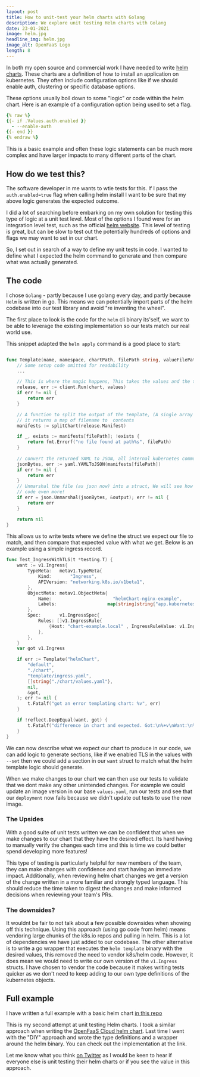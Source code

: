 ```yaml
---
layout: post
title: How to unit-test your helm charts with Golang
description: We explore unit testing Helm charts with Golang
date: 23-01-2021
image: helm.jpg
headline_img: helm.jpg
image_alt: OpenFaaS Logo
length: 8
---
```


In both my open source and commercial work I have needed to write [helm charts](https://helm.sh/docs/topics/charts/). 
These charts are a definition of how to install an application on kubernetes. They often include configuration options
like if we should enable auth, clustering or specific database options. 

These options usually boil down to some "logic" or code within the helm chart. Here is an example of 
a configuration option being used to set a flag.

```yaml
{% raw %}
{{- if .Values.auth.enabled }}
  - --enable-auth
{{- end }}
{% endraw %}
```

This is a basic example and often these logic statements can be much more complex and have larger impacts to many different
parts of the chart. 

## How do we test this? 

The software developer in me wants to wtie tests for this. If I pass the `auth.enabled=true` flag when calling helm install 
I want to be sure that my above logic generates the expected outcome. 

I did a lot of searching before embarking on my own solution for testing this type of logic at a unit test level. 
Most of the options I found were for an integration level test, such as the official [helm website](https://helm.sh/docs/topics/chart_tests/).
This level of testing is great, but can be slow to test out the potentially hundreds of options and flags we may want to 
set in our chart. 

So, I set out in search of a way to define my unit tests in code. I wanted to define what I expected the helm command to 
generate and then compare what was actually generated.

## The code

I chose `Golang` - partly because I use golang every day, and partly because `Helm` is written in go. This means we can 
potentially import parts of the helm codebase into our test library and avoid "re inventing the wheel". 

The first place to look is the code for the `helm` cli binary its'self, we want to be able to leverage the existing implementation
so our tests match our real world use.

This snippet adapted the `helm apply` command is a good place to start:

```go

func Template(name, namespace, chartPath, filePath string, valueFilePaths, overrideValues []string, output interface{}) error  {
    // Some setup code omitted for readability
    ...

    // This is where the magic happens, This takes the values and the template and runs the helm logic
	release, err := client.Run(chart, values)
	if err != nil {
		return err
	}

    // A function to split the output of the template, (A single array of all files in 1 variable)
    // it returns a map of filename to  contents
	manifests := splitChart(release.Manifest)

	if _, exists := manifests[filePath]; !exists {
		return fmt.Errorf("no file found at path%s", filePath)
	}
    
    // convert the returned YAML to JSON, all internal kubernetes communication uses JSON
	jsonBytes, err := yaml.YAMLToJSON(manifests[filePath])
	if err != nil {
		return err
	}
    // Unmarshal the file (as json now) into a struct, We will see how we use k8s definitions in the test to reduce 
    // code even more!
	if err = json.Unmarshal(jsonBytes, &output); err != nil {
		return err
	}

	return nil
}

``` 

This allows us to write tests where we define the struct we expect our file to match, and then compare that expected value with what
we get. Below is an example using a simple ingress record.

```go 
func Test_IngressWithTLS(t *testing.T) {
	want := v1.Ingress{
		TypeMeta:   metav1.TypeMeta{
			Kind:       "Ingress",
			APIVersion: "networking.k8s.io/v1beta1",
		},
		ObjectMeta: metav1.ObjectMeta{
			Name:                       "helmChart-nginx-example",
			Labels:                   map[string]string{"app.kubernetes.io/instance": "helmChart", "app.kubernetes.io/name": "nginx-example"} ,
		},
		Spec:       v1.IngressSpec{
			Rules: []v1.IngressRule{
				{Host: "chart-example.local" , IngressRuleValue: v1.IngressRuleValue{HTTP: &v1.HTTPIngressRuleValue{Paths: nil}}},
			},
		},
	}
	var got v1.Ingress

	if err := Template("helmChart",
		"default",
		"./chart",
		"template/ingress.yaml",
		[]string{"./chart/values.yaml"},
		nil,
		&got,
	); err != nil {
		t.Fatalf("got an error templating chart: %v", err)
	}

	if !reflect.DeepEqual(want, got) {
		t.Fatalf("difference in chart and expected. Got:\n%+v\nWant:\n%+v\n", got, want)
	}
}

```

We can now describe what we expect our chart to produce in our code, we can add logic to generate sections, like if 
we enabled TLS in the values with `--set` then we could add a section in our `want` struct to match what the helm template logic
should generate.

When we make changes to our chart we can then use our tests to validate that we dont make any other unintended changes. For example
we could update an image version in our base `values.yaml`, run our tests and see that our `deployment` now fails because we 
didn't update out tests to use the new image.

### The Upsides
With a good suite of unit tests written we can be confident that when we make changes to our chart that they have the 
desired effect. Its hard having to manually verify the changes each time and this is time we could better spend developing 
more features! 

This type of testing is particularly helpful for new members of the team, they can make changes with confidence and start having 
an immediate impact. Additionally, when reviewing helm chart changes we get a version of the change written in a more familiar
 and strongly typed language. This should reduce the time taken to digest the changes and make informed decisions when 
 reviewing your team's PRs.


### The downsides?

It wouldnt be fair to not talk about a few possible downsides when showing off this technique. Using this approach 
(using go code from helm) means vendoring large chunks of the k8s.io repos and pulling in helm. This 
is a lot of dependencies we have just added to our codebase. The other alternative is to write a go wrapper that executes
the `helm template` binary with the desired values, this removed the need to vendor k8s/helm code. However, it does mean 
we would need to write our own version of the `v1.Ingress` structs. I have chosen to vendor the code because it makes 
writing tests quicker as we don't need to keep adding to our own type definitions of the kubernetes objects.


## Full example
I have written a full example with a basic helm chart [in this repo](https://github.com/Waterdrips/helmunit)

This is my second attempt at unit testing Helm charts. I took a similar approach when writing the [OpenFaaS Cloud helm chart](https://github.com/openfaas/openfaas-cloud/tree/master/chart/test).
Last time I went with the "DIY" approach and wrote the type definitions and a wrapper around the helm binary. You can check out
the implementation at the link.


Let me know what you think [on Twitter](https://twitter.com/alistair_hey) as I would be keen to hear if everyone else is 
unit testing their helm charts or if you see the value in this approach.